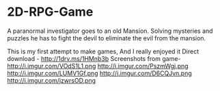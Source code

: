 # 2D-RPG-Game
A paranormal investigator goes to an old Mansion. Solving mysteries and puzzles he has to fight the devil to eliminate the evil from the mansion.

This is my first attempt to make games, And I really enjoyed it
Direct download - http://1drv.ms/1HMnb3b
Screenshots from game-
http://i.imgur.com/VOdS1L1.png
http://i.imgur.com/PszmWgj.png
http://i.imgur.com/LUMV1Gf.png
http://i.imgur.com/D6CQJvn.png
http://i.imgur.com/jzwrsOD.png

